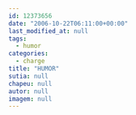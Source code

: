 ```yaml
---
id: 12373656
date: "2006-10-22T06:11:00+00:00"
last_modified_at: null
tags:
  - humor
categories:
  - charge
title: "HUMOR"
sutia: null
chapeu: null
autor: null
imagem: null
---
```

<p> </p>
